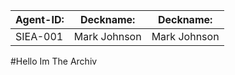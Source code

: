 | **Agent-ID:** | **Deckname:**   | **Deckname:**   |
| ------------- | :-------------: | :-------------: |
| SIEA-001      | Mark Johnson    | Mark Johnson    |

#Hello Im The Archiv
